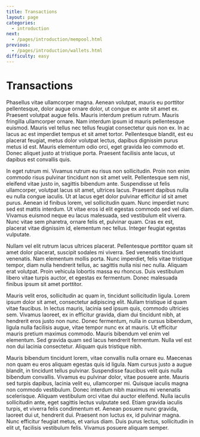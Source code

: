 ```yaml
---
title: Transactions
layout: page
categories:
  - introduction
next:
  - /pages/introduction/mempool.html
previous:
  - /pages/introduction/wallets.html
difficulty: easy
---
```


# Transactions

Phasellus vitae ullamcorper magna. Aenean volutpat, mauris eu porttitor pellentesque, dolor augue ornare dolor, ut congue ex ante sit amet ex. Praesent volutpat augue felis. Mauris interdum pretium rutrum. Mauris fringilla ullamcorper ornare. Nam interdum ipsum id mauris pellentesque euismod. Mauris vel tellus nec tellus feugiat consectetur quis non ex. In ac lacus ac est imperdiet tempus et sit amet tortor. Pellentesque blandit, est eu placerat feugiat, metus dolor volutpat lectus, dapibus dignissim purus metus id est. Mauris elementum odio orci, eget gravida leo commodo et. Donec aliquet justo at tristique porta. Praesent facilisis ante lacus, ut dapibus est convallis quis.

In eget rutrum mi. Vivamus rutrum eu risus non sollicitudin. Proin non enim commodo risus pulvinar tincidunt non sit amet velit. Pellentesque sem nisl, eleifend vitae justo in, sagittis bibendum ante. Suspendisse ut felis ullamcorper, volutpat lacus sit amet, ultrices lacus. Praesent dapibus nulla eu nulla congue iaculis. Ut at lacus eget dolor pulvinar efficitur id sit amet purus. Aenean id finibus lorem, vel sollicitudin quam. Nunc imperdiet nunc sed est mattis interdum. Ut vitae eros id elit egestas commodo sed vel diam. Vivamus euismod neque eu lacus malesuada, sed vestibulum elit viverra. Nunc vitae sem pharetra, ornare felis et, pulvinar quam. Cras ex est, placerat vitae dignissim id, elementum nec tellus. Integer feugiat egestas vulputate.

Nullam vel elit rutrum lacus ultrices placerat. Pellentesque porttitor quam sit amet dolor placerat, suscipit sodales mi viverra. Sed venenatis tincidunt venenatis. Nam elementum mollis porta. Nunc imperdiet, felis vitae tristique tempor, diam nulla hendrerit tellus, ac sagittis nulla nisi nec nulla. Aliquam erat volutpat. Proin vehicula lobortis massa eu rhoncus. Duis vestibulum libero vitae turpis auctor, et egestas ex fermentum. Donec malesuada finibus ipsum sit amet porttitor.

Mauris velit eros, sollicitudin ac quam in, tincidunt sollicitudin ligula. Lorem ipsum dolor sit amet, consectetur adipiscing elit. Nullam tristique id quam vitae faucibus. In lectus mauris, lacinia sed ipsum quis, commodo ultricies sem. Vivamus laoreet, ex in efficitur gravida, diam dui tincidunt nibh, at hendrerit eros justo non nunc. Donec fermentum, nulla in cursus bibendum, ligula nulla facilisis augue, vitae tempor nunc ex at mauris. Ut efficitur mauris pretium maximus commodo. Mauris bibendum vel enim vel elementum. Sed gravida quam sed lacus hendrerit fermentum. Nulla vel est non dui lacinia consectetur. Aliquam quis tristique nibh.

Mauris bibendum tincidunt lorem, vitae convallis nulla ornare eu. Maecenas non quam eu eros aliquam egestas quis id ligula. Nam cursus justo a augue blandit, in tincidunt tellus pulvinar. Suspendisse faucibus velit quis nulla bibendum convallis. Vivamus eu pulvinar dolor, vitae posuere ante. Mauris sed turpis dapibus, lacinia velit eu, ullamcorper mi. Quisque iaculis magna non commodo vestibulum. Donec interdum nibh maximus mi venenatis scelerisque. Aliquam vestibulum orci vitae dui auctor eleifend. Nulla iaculis sollicitudin ante, eget sagittis lectus vulputate sed. Etiam gravida iaculis turpis, et viverra felis condimentum et. Aenean posuere nunc gravida, laoreet dui ut, hendrerit dui. Praesent non luctus ex, id pulvinar magna. Nunc efficitur feugiat metus, et varius diam. Duis purus lectus, sollicitudin in elit ut, facilisis vestibulum felis. Vivamus posuere aliquam semper. 


